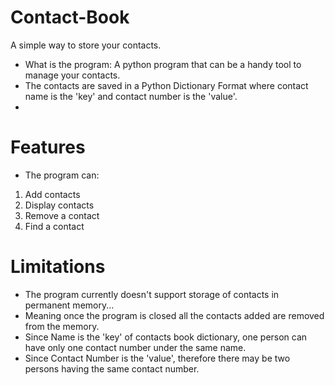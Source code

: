 # Contact-Book
A simple way to store your contacts.
- What is the program: A python program that can be a handy tool to manage your contacts.
- The contacts are saved in a Python Dictionary Format where contact name is the 'key' and contact number is the 'value'.
- 
# Features
- The program can: 
1. Add contacts
2. Display contacts
3. Remove a contact
4. Find a contact

# Limitations
- The program currently doesn't support storage of contacts in permanent memory...
- Meaning once the program is closed all the contacts added are removed from the memory.
- Since Name is the 'key' of contacts book dictionary, one person can have only one contact number under the same name.
- Since Contact Number is the 'value', therefore there may be two persons having the same contact number.
